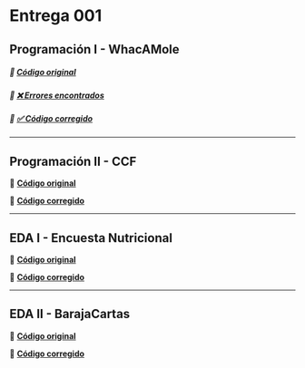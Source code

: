 # **Entrega 001**


## **Programación I - WhacAMole**
##### 📌 **[Código original](https://github.com/lydiaa-gr/23-24-prg1/blob/main/entregas/garciaLydia/reto010/Whac/A/Mole.java)**
##### 🔗 **[❌ Errores encontrados](./entregas/garciaLydia/entrega001/errores/Progra1/erroresP1.md)**
##### 🔗 **[✅ Código corregido]()**

---






## **Programación II - CCF**
📌 **[Código original](https://github.com/lydiaa-gr/23-24-prg2/tree/main/entregas/garciaLydia/Carrefour)**  


🔗 **[Código corregido]()**

---

## **EDA I - Encuesta Nutricional**
📌 **[Código original](https://github.com/lydiaa-gr/23-24-eda1/tree/main/entregas/garciaLydia/reto007)**  

🔗 **[Código corregido]()**

---

## **EDA II - BarajaCartas**
📌 **[Código original](https://github.com/lydiaa-gr/23-24-eda2/tree/main/entregas/garciaLydia/reto007)**  


🔗 **[Código corregido]()**  
